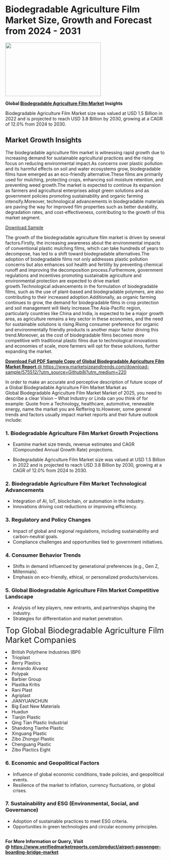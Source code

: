 <H1>Biodegradable Agriculture Film Market Size, Growth and Forecast from 2024 - 2031</H1><img class="aligncenter size-medium wp-image-584254" src="https://thirdeyenews.in/wp-content/uploads/2024/09/Global-Market-Research-300x168.jpeg" alt="" width="300" height="168" /><p><strong>Global&nbsp;<a href="https://www.marketsizeandtrends.com/download-sample/575512/?utm_source=Github8j?utm_medium=220">Biodegradable Agriculture Film Market</a> Insights</strong></p><p>Biodegradable Agriculture Film Market size was valued at USD 1.5 Billion in 2022 and is projected to reach USD 3.8 Billion by 2030, growing at a CAGR of 12.0% from 2024 to 2030.</p><p><h2>Market Growth Insights</h2> <p>The biodegradable agriculture film market is witnessing rapid growth due to increasing demand for sustainable agricultural practices and the rising focus on reducing environmental impact.As concerns over plastic pollution and its harmful effects on soil and water ecosystems grow, biodegradable films have emerged as an eco-friendly alternative.These films are primarily used for mulching, protecting crops, enhancing soil moisture retention, and preventing weed growth.The market is expected to continue its expansion as farmers and agricultural enterprises adopt green solutions and as government policies promoting sustainability and organic farming intensify.Moreover, technological advancements in biodegradable materials are paving the way for improved film properties such as better durability, degradation rates, and cost-effectiveness, contributing to the growth of this market segment.</p> <p><a href="#">Download Sample</a></p> <p>The growth of the biodegradable agriculture film market is driven by several factors.Firstly, the increasing awareness about the environmental impacts of conventional plastic mulching films, which can take hundreds of years to decompose, has led to a shift toward biodegradable alternatives.The adoption of biodegradable films not only addresses plastic pollution concerns but also enhances soil health and fertility by preventing chemical runoff and improving the decomposition process.Furthermore, government regulations and incentives promoting sustainable agriculture and environmental protection are expected to drive market growth.Technological advancements in the formulation of biodegradable films, such as the use of plant-based and biodegradable polymers, are also contributing to their increased adoption.Additionally, as organic farming continues to grow, the demand for biodegradable films in crop protection and soil management will likely increase.The Asia-Pacific region, particularly countries like China and India, is expected to be a major growth area, as agriculture remains a key sector in these economies, and the need for sustainable solutions is rising.Rising consumer preference for organic and environmentally friendly products is another major factor driving this trend.Moreover, as the cost of biodegradable films becomes more competitive with traditional plastic films due to technological innovations and economies of scale, more farmers will opt for these solutions, further expanding the market.</p> <p><a href="#"></p><p><span class=""><strong>Download Full PDF Sample Copy of Global Biodegradable Agriculture Film Market Report</strong> @ <a href="https://www.marketsizeandtrends.com/download-sample/575512/?utm_source=Github8j?utm_medium=220" target="_blank">https://www.marketsizeandtrends.com/download-sample/575512/?utm_source=Github8j?utm_medium=220</a></span></p><p>In order to make an accurate and perceptive description of future scope of a Global&nbsp;Biodegradable Agriculture Film Market Market as Global&nbsp;Biodegradable Agriculture Film Market Market of 2025, you need to describe a clear Vision &ndash; What Industry or Linda can you think of for example: Quote from a Technology, healthcare, automotive, renewable energy, name the market you are Reffering to.However, some general trends and factors usually impact market reports and their future outlook include:</p><h3>1.&nbsp;<strong>Biodegradable Agriculture Film Market Growth Projections</strong></h3><ul><li>Examine market size trends, revenue estimates and CAGR (Compounded Annual Growth Rate) projections.</li><li><p>Biodegradable Agriculture Film Market size was valued at USD 1.5 Billion in 2022 and is projected to reach USD 3.8 Billion by 2030, growing at a CAGR of 12.0% from 2024 to 2030.</p></li></ul><h3>2.&nbsp;<strong>Biodegradable Agriculture Film Market Technological Advancements</strong></h3><ul><li>Integration of AI, IoT, blockchain, or automation in the industry.</li><li>Innovations driving cost reductions or improving efficiency.</li></ul><h3>3.&nbsp;<strong>Regulatory and Policy Changes</strong></h3><ul><li>Impact of global and regional regulations, including sustainability and carbon-neutral goals.</li><li>Compliance challenges and opportunities tied to government initiatives.</li></ul><h3>4.&nbsp;<strong>Consumer Behavior Trends</strong></h3><ul><li>Shifts in demand influenced by generational preferences (e.g., Gen Z, Millennials).</li><li>Emphasis on eco-friendly, ethical, or personalized products/services.</li></ul><h3>5.&nbsp;<strong>Global Biodegradable Agriculture Film Market Competitive Landscape</strong></h3><ul><li>Analysis of key players, new entrants, and partnerships shaping the industry.</li><li>Strategies for differentiation and market penetration.</li></ul><p data-pm-slice="1 1 []"><span style="color: inherit; font-family: inherit; font-size: 25px;">Top Global Biodegradable Agriculture Film Market Companies</span></p><div class="" data-test-id=""><p><li>British Polythene Industries (BPI)</li><li> Trioplast</li><li> Berry Plastics</li><li> Armando Alvarez</li><li> Polypak</li><li> Barbier Group</li><li> Plastika Kritis</li><li> Rani Plast</li><li> Agriplast</li><li> JIANYUANCHUN</li><li> Big East New Materials</li><li> Huadun</li><li> Tianjin Plastic</li><li> Qing Tian Plastic Industrial</li><li> Shandong Tianhe Plastic</li><li> Xinguang Plastic</li><li> Zibo Zhongyi Plastic</li><li> Chenguang Plastic</li><li> Zibo Plactics Eight</li></p></div><h3>6.&nbsp;<strong>Economic and Geopolitical Factors</strong></h3><ul><li>Influence of global economic conditions, trade policies, and geopolitical events.</li><li>Resilience of the market to inflation, currency fluctuations, or global crises.</li></ul><h3>7.&nbsp;<strong>Sustainability and ESG (Environmental, Social, and Governance)</strong></h3><ul><li>Adoption of sustainable practices to meet ESG criteria.</li><li>Opportunities in green technologies and circular economy principles.</li></ul><h2><strong style="font-size: 14px;">For More Information or Query, Visit @&nbsp;</strong><a style="background-color: #ffffff; font-size: 14px;" href="https://www.marketsizeandtrends.com/report/biodegradable-agriculture-film-market/" target="_blank">https://www.verifiedmarketreports.com/product/airport-passenger-boarding-bridge-market</a></h2>